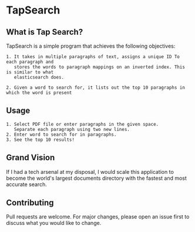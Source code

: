 # TapSearch

## What is Tap Search?

TapSearch is a simple program that achieves the following objectives:

```
1. It takes in multiple paragraphs of text, assigns a unique ID To each paragraph and
   stores the words to paragraph mappings on an inverted index. This is similar to what
   elasticsearch does.
   
2. Given a word to search for, it lists out the top 10 paragraphs in which the word is present
```

## Usage

```
1. Select PDF file or enter paragraphs in the given space.
   Separate each paragraph using two new lines.
2. Enter word to search for in paragraphs.
3. See the top 10 results!
```

## Grand Vision
If I had a tech arsenal at my disposal, I would scale this application to become the world's largest documents directory with the fastest and most accurate search.


## Contributing
Pull requests are welcome. For major changes, please open an issue first to discuss what you would like to change.
